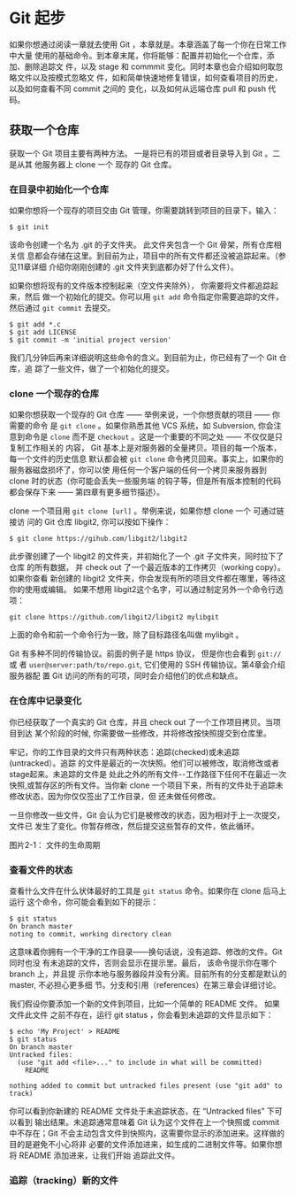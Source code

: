 # Git 起步

如果你想通过阅读一章就去使用 Git ，本章就是。本章涵盖了每一个你在日常工作中大量
使用的基础命令。到本章末尾，你将能够：配置并初始化一个仓库，添加、删除追踪文
件，以及 stage 和 commmit 变化。同时本章也会介绍如何取忽略文件以及按模式忽略文
件，如和简单快速地修复错误，如何查看项目的历史，以及如何查看不同 commit 之间的
变化，以及如何从远端仓库 pull 和 push 代码。

## 获取一个仓库

获取一个 Git 项目主要有两种方法。 一是将已有的项目或者目录导入到 Git 。二是从其
他服务器上 clone 一个 现存的 Git 仓库。

### 在目录中初始化一个仓库

如果你想将一个现存的项目交由 Git 管理，你需要跳转到项目的目录下，输入：

```
$ git init

```

该命令创建一个名为 .git 的子文件夹。 此文件夹包含一个 Git 骨架，所有仓库相关信
息都会存储在这里。到目前为止，项目中的所有文件都还没被追踪起来。（参见11章详细
介绍你刚刚创建的 .git 文件夹到底都办好了什么文件）。

如果你想将现有的文件版本控制起来（空文件夹除外）， 你需要将文件都追踪起来，然后
做一个初始化的提交。你可以用 `git add` 命令指定你需要追踪的文件， 然后通过
`git commit` 去提交。

```
$ git add *.c
$ git add LICENSE
$ git commit -m 'initial project version'
```

我们几分钟后再来详细说明这些命令的含义。到目前为止，你已经有了一个 Git 仓库，追
踪了一些文件，做了一个初始化的提交。

### clone 一个现存的仓库

如果你想获取一个现存的 Git 仓库 —— 举例来说，一个你想贡献的项目 —— 你需要的命令
是 `git clone` 。如果你熟悉其他 VCS 系统，如 Subversion, 你会注意到命令是
`clone` 而不是 `checkout` 。这是一个重要的不同之处 —— 不仅仅是只复制工作相关的
内容， Git 基本上是对服务器的全量拷贝。项目的每一个版本，每一个文件的历史信息
默认都会被 `git clone` 命令拷贝回来。事实上，如果你的服务器磁盘损坏了，你可以使
用任何一个客户端的任何一个拷贝来服务器到 clone 时的状态（你可能会丢失一些服务端
的钩子等，但是所有版本控制的代码都会保存下来 —— 第四章有更多细节描述）。

clone 一个项目用 `git clone [url]` 。举例来说，如果你想 clone 一个 可通过链接访
问的 Git 仓库 libgit2, 你可以按如下操作：

```
$ git clone https://gihub.com/libgit2/libgit2
```

此步骤创建了一个 libgit2 的文件夹，并初始化了一个 .git 子文件夹，同时拉下了仓库
的所有数据， 并 check out 了一个最近版本的工作拷贝（working copy）。如果你查看
新创建的 libgit2 文件夹，你会发现有所的项目文件都在哪里，等待这你的使用或编辑。
如果不想用 libgit2这个名字，可以通过制定另外一个命令行选项：

```
git clone https://github.com/libgit2/libgit2 mylibgit
```

上面的命令和前一个命令行为一致，除了目标路径名叫做 mylibgit 。

Git 有多种不同的传输协议。前面的例子是 https 协议， 但是你也会看到 `git://` 或
者 `user@server:path/to/repo.git`, 它们使用的 SSH 传输协议。第4章会介绍服务器配
置 Git 访问的所有的可项，同时会介绍他们的优点和缺点。

### 在仓库中记录变化

你已经获取了一个真实的 Git 仓库，并且 check out 了一个工作项目拷贝。当项目到达
某个阶段的时候, 你需要做一些修改，并将修改按快照提交到仓库里。

牢记，你的工作目录的文件只有两种状态：追踪(checked)或未追踪(untracked）。追踪
的文件是最近的一次快照。他们可以被修改，取消修改或者stage起来。未追踪的文件是
处此之外的所有文件--工作路径下任何不在最近一次快照,或暂存区的所有文件。当你新
clone 一个项目下来，所有的文件处于追踪未修改状态，因为你仅仅签出了工作目录，但
还未做任何修改。

一旦你修改一些文件，Git 会认为它们是被修改的状态，因为相对于上一次提交，文件已
发生了变化。你暂存修改，然后提交这些暂存的文件，依此循环。


图片2-1： 文件的生命周期

### 查看文件的状态

查看什么文件在什么状体最好的工具是 `git status` 命令。如果你在 clone 后马上运行
这个命令，你可能会看到如下的提示：

```
$ git status
On branch master
noting to commit, working directory clean
```

这意味着你拥有一个干净的工作目录——换句话说，没有追踪、修改的文件。Git 同时也没
有未追踪的文件，否则会显示在提示里。最后， 该命令提示你在哪个 branch 上，并且提
示你本地与服务器段并没有分离。目前所有的分支都是默认的 master, 不必担心更多细
节。分支和引用（references）在第三章会详细讨论。

我们假设你要添加一个新的文件到项目，比如一个简单的 README 文件。 如果文件此文件
之前不存在，运行 git status ，你会看到未追踪的文件显示如下：

```
$ echo 'My Project' > README
$ git status
On branch master
Untracked files:
  (use "git add <file>..." to include in what will be committed)
    README

nothing added to commit but untracked files present (use "git add" to track)
```

你可以看到你新建的 README 文件处于未追踪状态，在 “Untracked files” 下可以看到
输出结果。未追踪通常意味着 Git 认为这个文件在上一个快照或 commit 中不存在；Git
不会主动包含文件到快照内，这需要你显示的添加进来。这样做的目的是避免不小心将非
必要的文件添加进来，如生成的二进制文件等。如果你想将 README 添加进来，让我们开始
追踪此文件。

### 追踪（tracking）新的文件

